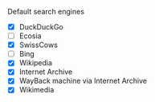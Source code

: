 Default search engines

- [x] DuckDuckGo
- [ ] Ecosia
- [x] SwissCows
- [ ] Bing
- [x] Wikipedia
- [x] Internet Archive
- [x] WayBack machine via Internet Archive
- [x] Wikimedia
